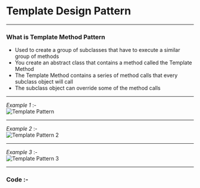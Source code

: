 # Template Design Pattern

***
### What is Template Method Pattern
-	Used to create a group of subclasses that have to execute a similar group of methods
-	You create an abstract class that contains a method called the Template Method
-	The Template Method contains a series of method calls that every subclass object will call
-	The subclass object can override some of the method calls

***
_Example 1_ :-  
![Template Pattern](http://docs.groovy-lang.org/latest/html/documentation/assets/img/TemplateMethodClasses.gif)

***
_Example 2_ :-  
![Template Pattern 2](https://cdn.journaldev.com/wp-content/uploads/2013/07/template-method-pattern.png)

***
_Example 3_ :-  
![Template Pattern 3](https://pic002.cnblogs.com/images/2012/358984/2012042720530842.png)

***
### Code :-
<script src="https://gist.github.com/KushalKatta/2102705a8864d6a10649a2bf708867a4.js"></script>